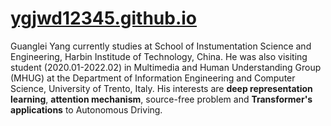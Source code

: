 # [ygjwd12345.github.io](https://ygjwd12345.github.io/)

Guanglei Yang currently studies at School of Instumentation Science and Engineering, Harbin Institude of Technology, China.
He was also visiting student (2020.01-2022.02) in 
Multimedia and Human Understanding Group (MHUG) 
at the Department of Information Engineering and Computer Science, 
University of Trento, Italy. 
His interests are **deep representation learning**, **attention mechanism**, source-free problem and **Transformer's 
applications** to Autonomous Driving.


 
